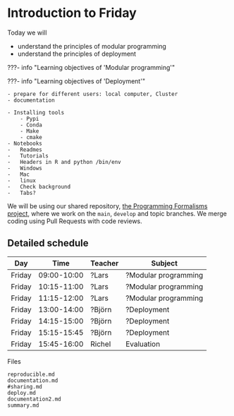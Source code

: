 # Introduction to Friday


Today we will

- understand the principles of modular programming
- understand the principles of deployment

???- info "Learning objectives of 'Modular programming'"



???- info "Learning objectives of 'Deployment'"

    - prepare for different users: local computer, Cluster
    - documentation

    - Installing tools
        - Pypi
        - Conda
        - Make
        - cmake
    - Notebooks
    -	Readmes
    -	Tutorials
    -	Headers in R and python /bin/env
    -	Windows
    -	Mac
    -	linux
    -	Check background
    -	Tabs?



We will be using our shared repository,
[the Programming Formalisms project](https://github.com/programming-formalisms/programming_formalisms_project_summer_2024),
where we work on the `main`, `develop` and topic branches.
We merge coding using Pull Requests with code reviews.

## Detailed schedule

Day      |Time       |Teacher|Subject
---------|-----------|-------|-----------------------------------------------------------
Friday   |09:00-10:00|?Lars  |?Modular programming
Friday   |10:15-11:00|?Lars  |?Modular programming
Friday   |11:15-12:00|?Lars  |?Modular programming
Friday   |13:00-14:00|?Björn |?Deployment
Friday   |14:15-15:00|?Björn |?Deployment
Friday   |15:15-15:45|?Björn |?Deployment
Friday   |15:45-16:00|Richel |Evaluation


Files

    reproducible.md 
    documentation.md
    #sharing.md
    deploy.md
    documentation2.md
    summary.md


